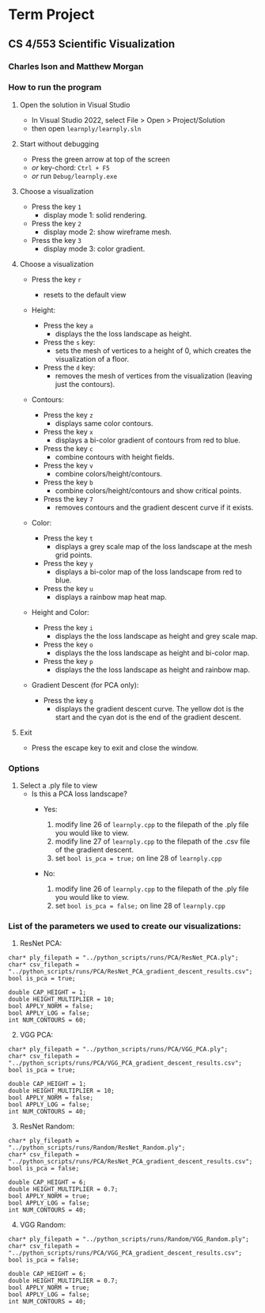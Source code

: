 # Term Project
## CS 4/553 Scientific Visualization
### Charles Ison and Matthew Morgan


### How to run the program
1. Open the solution in Visual Studio
    - In Visual Studio 2022, select File > Open > Project/Solution
    - then open `learnply/learnply.sln`

2. Start without debugging
    - Press the green arrow at top of the screen
    - *or* key-chord: `Ctrl + F5`
    - *or* run `Debug/learnply.exe`

3. Choose a visualization
    - Press the key `1`
        - display mode 1: solid rendering.
    - Press the key `2`
        - display mode 2: show wireframe mesh.
    - Press the key `3`
        - display mode 3: color gradient.

4. Choose a visualization
    - Press the key `r`
        - resets to the default view

    - Height:
        - Press the key `a`
            - displays the the loss landscape as height.
        - Press the `s` key:
            - sets the mesh of vertices to a height of 0, which creates the visualization of a floor.
        - Press the `d` key:
            - removes the mesh of vertices from the visualization (leaving just the contours).

    - Contours:
        - Press the key `z`
            - displays same color contours.
        - Press the key `x`
            - displays a bi-color gradient of contours from red to blue.
        - Press the key `c`
            - combine contours with height fields.
        - Press the key `v`
            - combine colors/height/contours.
        - Press the key `b`
            - combine colors/height/contours and show critical points.
        - Press the key `7`
            - removes contours and the gradient descent curve if it exists.

    - Color:
        - Press the key `t`
            - displays a grey scale map of the loss landscape at the mesh grid points.
        - Press the key `y`
            - displays a bi-color map of the loss landscape from red to blue.
        - Press the key `u`
            - displays a rainbow map heat map.

    - Height and Color:
        - Press the key `i`
            - displays the the loss landscape as height and grey scale map.
        - Press the key `o`
            - displays the the loss landscape as height and bi-color map.
        - Press the key `p`
            - displays the the loss landscape as height and rainbow map.

    - Gradient Descent (for PCA only):
        -  Press the key `g`
            - displays the gradient descent curve. The yellow dot is the start and the cyan dot is the end of the gradient descent.


5. Exit
    - Press the escape key to exit and close the window.

### Options
1. Select a .ply file to view
    - Is this a PCA loss landscape?
        - Yes:
            1. modify line 26 of `learnply.cpp` to the filepath of the .ply file you would like to view.
            2.  modify line 27 of `learnply.cpp` to the filepath of the .csv file of the gradient descent.
            3. set `bool is_pca = true;` on line 28 of `learnply.cpp`

        - No:
            1. modify line 26 of `learnply.cpp` to the filepath of the .ply file you would like to view.
            2. set `bool is_pca = false;` on line 28 of `learnply.cpp`



### List of the parameters we used to create our visualizations:
1. ResNet PCA:
```
char* ply_filepath = "../python_scripts/runs/PCA/ResNet_PCA.ply";
char* csv_filepath = "../python_scripts/runs/PCA/ResNet_PCA_gradient_descent_results.csv";
bool is_pca = true;

double CAP_HEIGHT = 1;
double HEIGHT_MULTIPLIER = 10;
bool APPLY_NORM = false;
bool APPLY_LOG = false;
int NUM_CONTOURS = 60;
```

2. VGG PCA:
```
char* ply_filepath = "../python_scripts/runs/PCA/VGG_PCA.ply";
char* csv_filepath = "../python_scripts/runs/PCA/VGG_PCA_gradient_descent_results.csv";
bool is_pca = true;

double CAP_HEIGHT = 1;
double HEIGHT_MULTIPLIER = 10;
bool APPLY_NORM = false;
bool APPLY_LOG = false;
int NUM_CONTOURS = 40;
```

3. ResNet Random:
```
char* ply_filepath = "../python_scripts/runs/Random/ResNet_Random.ply";
char* csv_filepath = "../python_scripts/runs/PCA/ResNet_PCA_gradient_descent_results.csv";
bool is_pca = false;

double CAP_HEIGHT = 6;
double HEIGHT_MULTIPLIER = 0.7;
bool APPLY_NORM = true;
bool APPLY_LOG = false;
int NUM_CONTOURS = 40;
```

4. VGG Random:
```
char* ply_filepath = "../python_scripts/runs/Random/VGG_Random.ply";
char* csv_filepath = "../python_scripts/runs/PCA/VGG_PCA_gradient_descent_results.csv";
bool is_pca = false;

double CAP_HEIGHT = 6;
double HEIGHT_MULTIPLIER = 0.7;
bool APPLY_NORM = true;
bool APPLY_LOG = false;
int NUM_CONTOURS = 40;
```
